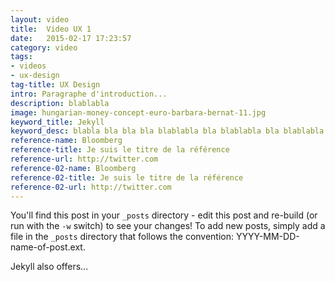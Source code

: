 ```yaml
---
layout: video
title:  Video UX 1
date:   2015-02-17 17:23:57
category: video
tags: 
- videos
- ux-design
tag-title: UX Design
intro: Paragraphe d'introduction...
description: blablabla
image: hungarian-money-concept-euro-barbara-bernat-11.jpg
keyword_title: Jekyll
keyword_desc: blabla bla bla bla blablabla bla blablabla bla blablabla.
reference-name: Bloomberg
reference-title: Je suis le titre de la référence
reference-url: http://twitter.com
reference-02-name: Bloomberg
reference-02-title: Je suis le titre de la référence
reference-02-url: http://twitter.com
---
```


You'll find this post in your `_posts` directory - edit this post and re-build (or run with the `-w` switch) to see your changes!
To add new posts, simply add a file in the `_posts` directory that follows the convention: YYYY-MM-DD-name-of-post.ext.

Jekyll also offers...